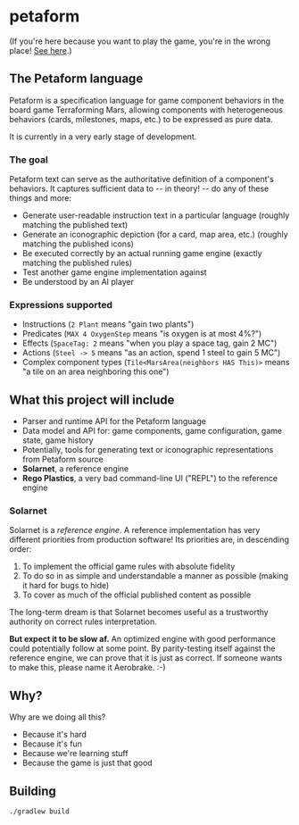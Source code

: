 # petaform

(If you're here because you want to play the game, you're in the wrong place! [See here](/bafolts/terraforming-mars).)

## The Petaform language

Petaform is a specification language for game component behaviors in the board game Terraforming Mars, allowing components with heterogeneous behaviors (cards, milestones, maps, etc.) to be expressed as pure data.

It is currently in a very early stage of development.

### The goal

Petaform text can serve as the authoritative definition of a component's behaviors. It captures sufficient data to -- in theory! -- do any of these things and more:

* Generate user-readable instruction text in a particular language (roughly matching the published text)
* Generate an iconographic depiction (for a card, map area, etc.) (roughly matching the published icons)
* Be executed correctly by an actual running game engine (exactly matching the published rules)
* Test another game engine implementation against
* Be understood by an AI player

### Expressions supported

* Instructions (`2 Plant` means "gain two plants")
* Predicates (`MAX 4 OxygenStep` means "is oxygen is at most 4%?")
* Effects (`SpaceTag: 2` means "when you play a space tag, gain 2 MC")
* Actions (`Steel -> 5` means "as an action, spend 1 steel to gain 5 MC")
* Complex component types (`Tile<MarsArea(neighbors HAS This)>` means "a tile on an area neighboring this one")

## What this project will include

* Parser and runtime API for the Petaform language
* Data model and API for: game components, game configuration, game state, game history
* Potentially, tools for generating text or iconographic representations from Petaform source
* **Solarnet**, a reference engine
* **Rego Plastics**, a very bad command-line UI ("REPL") to the reference engine

### Solarnet

Solarnet is a *reference engine*. A reference implementation has very different priorities from production software! Its priorities are, in descending order:

1. To implement the official game rules with absolute fidelity
2. To do so in as simple and understandable a manner as possible (making it hard for bugs to hide)
3. To cover as much of the official published content as possible

The long-term dream is that Solarnet becomes useful as a trustworthy authority on correct rules interpretation.

**But expect it to be slow af.** An optimized engine with good performance could potentially follow at some point. By parity-testing itself against the reference engine, we can prove that it is just as correct. If someone wants to make this, please name it Aerobrake. :-)

## Why?

Why are we doing all this?

* Because it's hard
* Because it's fun
* Because we're learning stuff
* Because the game is just that good

## Building

`./gradlew build`
